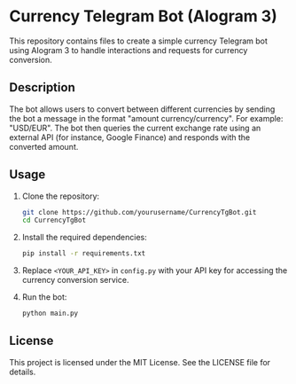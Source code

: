 # Currency Telegram Bot (AIogram 3)

This repository contains files to create a simple currency Telegram bot using AIogram 3 to handle interactions and requests for currency conversion.

## Description

The bot allows users to convert between different currencies by sending the bot a message in the format "amount currency/currency". For example: "USD/EUR". The bot then queries the current exchange rate using an external API (for instance, Google Finance) and responds with the converted amount.

## Usage

1. Clone the repository:

    ```bash
    git clone https://github.com/yourusername/CurrencyTgBot.git
    cd CurrencyTgBot
    ```

2. Install the required dependencies:

    ```bash
    pip install -r requirements.txt
    ```

3. Replace `<YOUR_API_KEY>` in `config.py` with your API key for accessing the currency conversion service.

4. Run the bot:

    ```bash
    python main.py
    ```

## License

This project is licensed under the MIT License. See the LICENSE file for details.

